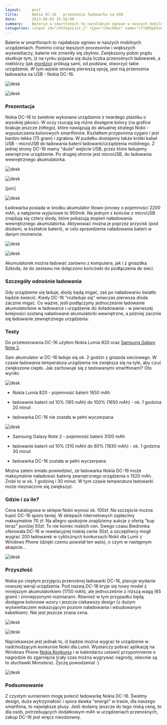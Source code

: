 ```yaml
---
layout:     post
title:      Nokia DC-16 - przenośnia ładowarka na USB
date:       2013-06-03 15:56:00
summary:    Baterie w smartfonach to najsłabsze ogniwo w naszych mobilnych urządzeniach. Pomimo coraz lepszych procesorów i większych wyświetlaczy, baterie nie zmieniły się zbytnio. Zwiększony pobór prądu skutkuje tym, iż na rynku pojawia się duża liczba przenośnych ładowarek, a niektórzy (jak mordzio) próbują ...
categories: <input id="chkTagsList_2" type="checkbox" name="ctl00$phContentRight$chkTagsList$chkTagsList_2" checked="checked" value="4"><label for="chkTagsList_2">sprzęt</label> <input id="chkTagsList_6" type="checkbox" name="ctl00$phContentRight$chkTagsList$chkTagsList_6" checked="checked" value="64"><label for="chkTagsList_6">porady</label> <input id="chkTagsList_8" type="checkbox" name="ctl00$phContentRight$chkTagsList$chkTagsList_8" checked="checked" value="256"><label for="chkTagsList_8">urządzenia mobilne</label>
---
```




Baterie w smartfonach to najsłabsze ogniwo w naszych mobilnych urządzeniach. Pomimo coraz lepszych procesorów i większych wyświetlaczy, baterie nie zmieniły się zbytnio. Zwiększony pobór prądu skutkuje tym, iż na rynku pojawia się duża liczba przenośnych ładowarek, a niektórzy (jak [mordzio](http://www.dobreprogramy.pl/mordzio/PowerBank-za-grosze,41423.html)) próbują sami, od podstaw, stworzyć takie urządzenie. W tym wpisie omówię pierwszą opcję, jest nią przenośnia ładowarka na USB - Nokia DC-16.



![desk](https://raw.githubusercontent.com/djfoxer/djfoxer.github.io/master/_img/2013-6-3-_89_/g_-_608x405_-_-_41610x20130531143833_0.jpg)




![desk](https://raw.githubusercontent.com/djfoxer/djfoxer.github.io/master/_img/2013-6-3-_89_/g_-_608x405_-_-_41610x20130530225911_0.jpg)





### Prezentacja

 

Nokia DC-16 to świetnie wykonane urządzenie z twardego plastiku o wysokiej jakości. W oczy rzucają się różne dostępne kolory (na grafice brakuje jeszcze żółtego), które nawiązują do aktualnej strategii Nokii - wypuszczania kolorowych smartfonów. Kształtem przypomina cygaro i jest bardzo lekka (75 gram) i zgrabna. W pudełku dostajemy także krótki kabel USB - microUSB do ładowania baterii ładowarki/urządzenia mobilnego. Z jednej strony DC-16 mamy "duże" wejście USB, przez które ładujemy zewnętrzne urządzenie. Po drugiej stronie jest microUSB, do ładowania wewnętrznego akumulatorka. 



![desk](https://raw.githubusercontent.com/djfoxer/djfoxer.github.io/master/_img/2013-6-3-_89_/g_-_608x405_-_-_41610x20130530225905_0.jpg)





![desk](https://raw.githubusercontent.com/djfoxer/djfoxer.github.io/master/_img/2013-6-3-_89_/g_-_288x192_-_-_41610x20130530225855_0.jpg)

[join]

![desk](https://raw.githubusercontent.com/djfoxer/djfoxer.github.io/master/_img/2013-6-3-_89_/g_-_288x192_-_-_41610x20130530225900_0.jpg)



Ładowarka posiada w środku akumulator litowo-jonowy o pojemności 2200 mAh, a natężenie wyjściowe to 950mA. Na jednym z końców z microUSB znajdują się cztery diody, które pokazują stopień naładowania wewnętrznego akumulatorka. Aktywować można je poprzez przycisk (pod diodami, w kształcie baterii), w celu sprawdzenia naładowania baterii w danym momencie. 



![desk](https://raw.githubusercontent.com/djfoxer/djfoxer.github.io/master/_img/2013-6-3-_89_/g_-_608x405_-_-_41610x20130530225836_0.jpg)




![desk](https://raw.githubusercontent.com/djfoxer/djfoxer.github.io/master/_img/2013-6-3-_89_/g_-_608x405_-_-_41610x20130530225843_0.jpg)



Akumulatorek można ładować zarówno z komputera, jak i z gniazdka. Szkoda, że do zestawu nie dołączono końcówki do podłączenia do sieci.



### Szczegóły odnośnie ładowania



Gdy urządzenie się ładuje, diody będą migać, zaś po naładowaniu światło będzie świecić. Kiedy DC-16 "rozładuje się" wówczas pierwsza dioda zacznie migać. Co ważne, jeśli podłączymy jednocześnie ładowanie akumulatorków w ładowarce i urządzenie do doładowania - w pierwszej kolejności zostaną naładowane akumulatorki wewnętrzne, a później zacznie się ładowanie zewnętrznego urządzenia.



### Testy


Do przetestowania DC-16 użyłem Nokia Lumia 820 oraz [Samsung Galaxy Note 2](http://www.dobreprogramy.pl/djfoxer/Samsung-Galaxy-Note--smartfon-na-rozdrozu,38644.html). 

Sam akumulator w DC-16 ładuje się ok. 2 godzin z gniazda sieciowego. W czasie ładowania temperatura urządzenia nie zwiększa się na tyle, aby czuć zwiększone ciepło.
Jak zachowuje się z testowanymi smartfonami? Oto wyniki:




![desk](https://raw.githubusercontent.com/djfoxer/djfoxer.github.io/master/_img/2013-6-3-_89_/g_-_608x405_-_-_41610x20130530225932_0.jpg)





  * Nokia Lumia 820 - pojemność baterii 1650 mAh



  * ładowanie baterii od 10% (165 mAh) do 100% (1650 mAh) - ok. 1 godzina 20 minut


  * ładowarka DC-16 nie została w pełni wyczerpana






![desk](https://raw.githubusercontent.com/djfoxer/djfoxer.github.io/master/_img/2013-6-3-_89_/g_-_608x405_-_-_41610x20130530225938_0.jpg)






  * Samsung Galaxy Note 2 - pojemność baterii 3100 mAh



  * ładowanie baterii od 10% (310 mAh) do 60% (1830 mAh) - ok. 1 godzina 30 minut


  * ładowarka DC-16 została w pełni wyczerpana









Można zatem śmiało powiedzieć, że ładowarka Nokia DC-16 może maksymalnie naładować baterię zewnętrznego urządzenia o 1520 mAh. Zrobi to w  ok. 1 godzinę i 30 minut. W tym czasie temperatura ładowarki może nieznacznie się zwiększyć.






### Gdzie i za ile?



Cena katalogowa w sklepie Nokii wynosi ok. 100zł. Na szczęście można kupić DC-16 sporo taniej. W sklepach internetowych zapłacimy maksymalnie 70 zł. Na allegro spokojnie znajdziemy aukcje z ofertą "kup teraz" poniżej 50zł. To nie koniec niskich cen. Swego czasu Biedronka oferowała DC-16 w rewelacyjnej niskiej cenie 30zł, a szczęśliwcy mogli wygrać 200 ładowarek w cyklicznych konkursach Nokii dla Lumii z Windows Phone (dzięki czemu powstał ten wpis), o czym w następnym akapicie...



![desk](https://raw.githubusercontent.com/djfoxer/djfoxer.github.io/master/_img/2013-6-3-_89_/g_-_608x405_-_-_41610x20130531184135_0.jpg)





### Przyszłość


Nokia po ciepłym przyjęciu przenośnej ładowarki DC-16, planuje wydanie nowszej wersji urządzenia. Pod nazwą DC-18 kryje się nowy model z mniejszym akumulatorkiem (1750 mAh), ale jednocześnie z niższą wagą (65 gram) i zmniejszonymi rozmiarami. Również w tym przypadku będą dostępne kolorowe wzory i jeszcze ciekawszy design (z dużym wyświetlaczem wskazującym poziom naładowania i wbudowanym kabelkiem). Nie jest jeszcze znana cena. 



![desk](https://raw.githubusercontent.com/djfoxer/djfoxer.github.io/master/_img/2013-6-3-_89_/g_-_608x405_-_-_41610x20130601161458_0.jpg)




![desk](https://raw.githubusercontent.com/djfoxer/djfoxer.github.io/master/_img/2013-6-3-_89_/g_-_608x405_-_-_41610x20130601161504_0.jpg)



Najciekawsze jest jednak to, iż będzie można wygrać te urządzenie w nadchodzącym konkursie Nokii dla Lumii. Wystarczy pobrać aplikację na Windows Phone [Nokia Konkursy](http://www.windowsphone.com/pl-pl/store/app/nokia-konkursy/1fa2f9a8-de8d-41c9-b7f1-1e3d28c09025) i w kalendarzu ustawić przypomnienie o nagrodzie do zgarnięcia (cały czas można wygrywać nagrody, obecnie są to słuchawki Monstera). Życzę powodzenia! :)



![desk](https://raw.githubusercontent.com/djfoxer/djfoxer.github.io/master/_img/2013-6-3-_89_/g_-_608x405_-_-_41610x20130531184139_0.jpg)





### Podsumowanie


Z czystym sumieniem mogę polecić ładowarkę Nokia DC-16. Świetny design, duża wytrzymałość i spora dawka "energii" w trasie, dla naszego smartfona, to największe plusy. Jeśli dodamy jeszcze do tego niską cenę, to dla osób, potrzebujących dodatkowym mAh w urządzeniach przenośnych, zakup DC-16 jest wręcz nieodzowny.